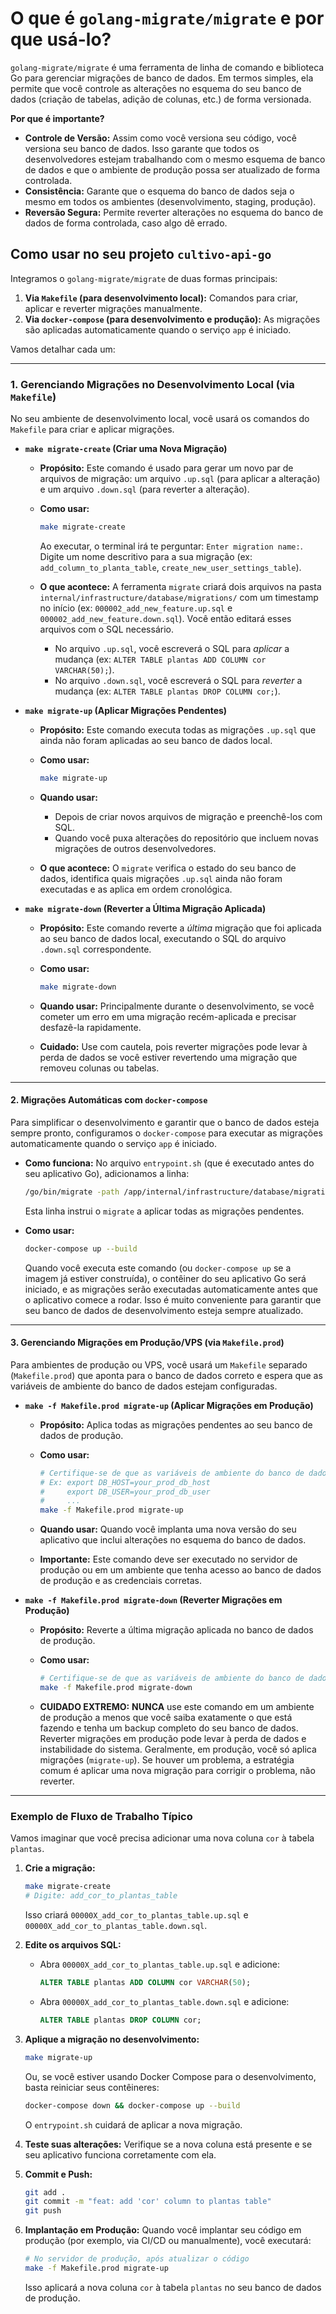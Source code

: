 # O que é `golang-migrate/migrate` e por que usá-lo?

`golang-migrate/migrate` é uma ferramenta de linha de comando e biblioteca Go para gerenciar migrações de banco de dados. Em termos simples, ela permite que você controle as alterações no esquema do seu banco de dados (criação de tabelas, adição de colunas, etc.) de forma versionada.

**Por que é importante?**

- **Controle de Versão:** Assim como você versiona seu código, você versiona seu banco de dados. Isso garante que todos os desenvolvedores estejam trabalhando com o mesmo esquema de banco de dados e que o ambiente de produção possa ser atualizado de forma controlada.
- **Consistência:** Garante que o esquema do banco de dados seja o mesmo em todos os ambientes (desenvolvimento, staging, produção).
- **Reversão Segura:** Permite reverter alterações no esquema do banco de dados de forma controlada, caso algo dê errado.

## Como usar no seu projeto `cultivo-api-go`

Integramos o `golang-migrate/migrate` de duas formas principais:

1. **Via `Makefile` (para desenvolvimento local):** Comandos para criar, aplicar e reverter migrações manualmente.
2. **Via `docker-compose` (para desenvolvimento e produção):** As migrações são aplicadas automaticamente quando o serviço `app` é iniciado.

Vamos detalhar cada um:

---

### 1. Gerenciando Migrações no Desenvolvimento Local (via `Makefile`)

No seu ambiente de desenvolvimento local, você usará os comandos do `Makefile` para criar e aplicar migrações.

- **`make migrate-create` (Criar uma Nova Migração)**

  - **Propósito:** Este comando é usado para gerar um novo par de arquivos de migração: um arquivo `.up.sql` (para aplicar a alteração) e um arquivo `.down.sql` (para reverter a alteração).
  - **Como usar:**

    ```bash
    make migrate-create
    ```

    Ao executar, o terminal irá te perguntar: `Enter migration name:`. Digite um nome descritivo para a sua migração (ex: `add_column_to_planta_table`, `create_new_user_settings_table`).

  - **O que acontece:** A ferramenta `migrate` criará dois arquivos na pasta `internal/infrastructure/database/migrations/` com um timestamp no início (ex: `000002_add_new_feature.up.sql` e `000002_add_new_feature.down.sql`). Você então editará esses arquivos com o SQL necessário.
    - No arquivo `.up.sql`, você escreverá o SQL para _aplicar_ a mudança (ex: `ALTER TABLE plantas ADD COLUMN cor VARCHAR(50);`).
    - No arquivo `.down.sql`, você escreverá o SQL para _reverter_ a mudança (ex: `ALTER TABLE plantas DROP COLUMN cor;`).

- **`make migrate-up` (Aplicar Migrações Pendentes)**

  - **Propósito:** Este comando executa todas as migrações `.up.sql` que ainda não foram aplicadas ao seu banco de dados local.
  - **Como usar:**

    ```bash
    make migrate-up
    ```

  - **Quando usar:**
    - Depois de criar novos arquivos de migração e preenchê-los com SQL.
    - Quando você puxa alterações do repositório que incluem novas migrações de outros desenvolvedores.
  - **O que acontece:** O `migrate` verifica o estado do seu banco de dados, identifica quais migrações `.up.sql` ainda não foram executadas e as aplica em ordem cronológica.

- **`make migrate-down` (Reverter a Última Migração Aplicada)**

  - **Propósito:** Este comando reverte a _última_ migração que foi aplicada ao seu banco de dados local, executando o SQL do arquivo `.down.sql` correspondente.
  - **Como usar:**

    ```bash
    make migrate-down
    ```

  - **Quando usar:** Principalmente durante o desenvolvimento, se você cometer um erro em uma migração recém-aplicada e precisar desfazê-la rapidamente.
  - **Cuidado:** Use com cautela, pois reverter migrações pode levar à perda de dados se você estiver revertendo uma migração que removeu colunas ou tabelas.

---

#### 2. Migrações Automáticas com `docker-compose`

Para simplificar o desenvolvimento e garantir que o banco de dados esteja sempre pronto, configuramos o `docker-compose` para executar as migrações automaticamente quando o serviço `app` é iniciado.

- **Como funciona:** No arquivo `entrypoint.sh` (que é executado antes do seu aplicativo Go), adicionamos a linha:

  ```bash
  /go/bin/migrate -path /app/internal/infrastructure/database/migrations -database "postgres://${DB_USER}:${DB_PASSWORD}@${DB_HOST}:${DB_PORT}/${DB_NAME}?sslmode=disable" up
  ```

  Esta linha instrui o `migrate` a aplicar todas as migrações pendentes.

- **Como usar:**

  ```bash
  docker-compose up --build
  ```

  Quando você executa este comando (ou `docker-compose up` se a imagem já estiver construída), o contêiner do seu aplicativo Go será iniciado, e as migrações serão executadas automaticamente antes que o aplicativo comece a rodar. Isso é muito conveniente para garantir que seu banco de dados de desenvolvimento esteja sempre atualizado.

---

#### 3. Gerenciando Migrações em Produção/VPS (via `Makefile.prod`)

Para ambientes de produção ou VPS, você usará um `Makefile` separado (`Makefile.prod`) que aponta para o banco de dados correto e espera que as variáveis de ambiente do banco de dados estejam configuradas.

- **`make -f Makefile.prod migrate-up` (Aplicar Migrações em Produção)**

  - **Propósito:** Aplica todas as migrações pendentes ao seu banco de dados de produção.
  - **Como usar:**

    ```bash
    # Certifique-se de que as variáveis de ambiente do banco de dados de produção estejam configuradas
    # Ex: export DB_HOST=your_prod_db_host
    #     export DB_USER=your_prod_db_user
    #     ...
    make -f Makefile.prod migrate-up
    ```

  - **Quando usar:** Quando você implanta uma nova versão do seu aplicativo que inclui alterações no esquema do banco de dados.
  - **Importante:** Este comando deve ser executado no servidor de produção ou em um ambiente que tenha acesso ao banco de dados de produção e as credenciais corretas.

- **`make -f Makefile.prod migrate-down` (Reverter Migrações em Produção)**

  - **Propósito:** Reverte a última migração aplicada no banco de dados de produção.
  - **Como usar:**

    ```bash
    # Certifique-se de que as variáveis de ambiente do banco de dados de produção estejam configuradas
    make -f Makefile.prod migrate-down
    ```

  - **CUIDADO EXTREMO:** **NUNCA** use este comando em um ambiente de produção a menos que você saiba exatamente o que está fazendo e tenha um backup completo do seu banco de dados. Reverter migrações em produção pode levar à perda de dados e instabilidade do sistema. Geralmente, em produção, você só aplica migrações (`migrate-up`). Se houver um problema, a estratégia comum é aplicar uma nova migração para corrigir o problema, não reverter.

---

### Exemplo de Fluxo de Trabalho Típico

Vamos imaginar que você precisa adicionar uma nova coluna `cor` à tabela `plantas`.

1. **Crie a migração:**

   ```bash
   make migrate-create
   # Digite: add_cor_to_plantas_table
   ```

   Isso criará `00000X_add_cor_to_plantas_table.up.sql` e `00000X_add_cor_to_plantas_table.down.sql`.

2. **Edite os arquivos SQL:**

   - Abra `00000X_add_cor_to_plantas_table.up.sql` e adicione:

     ```sql
     ALTER TABLE plantas ADD COLUMN cor VARCHAR(50);
     ```

   - Abra `00000X_add_cor_to_plantas_table.down.sql` e adicione:

     ```sql
     ALTER TABLE plantas DROP COLUMN cor;
     ```

3. **Aplique a migração no desenvolvimento:**

   ```bash
   make migrate-up
   ```

   Ou, se você estiver usando Docker Compose para o desenvolvimento, basta reiniciar seus contêineres:

   ```bash
   docker-compose down && docker-compose up --build
   ```

   O `entrypoint.sh` cuidará de aplicar a nova migração.

4. **Teste suas alterações:** Verifique se a nova coluna está presente e se seu aplicativo funciona corretamente com ela.

5. **Commit e Push:**

   ```bash
   git add .
   git commit -m "feat: add 'cor' column to plantas table"
   git push
   ```

6. **Implantação em Produção:**
   Quando você implantar seu código em produção (por exemplo, via CI/CD ou manualmente), você executará:

   ```bash
   # No servidor de produção, após atualizar o código
   make -f Makefile.prod migrate-up
   ```

   Isso aplicará a nova coluna `cor` à tabela `plantas` no seu banco de dados de produção.
